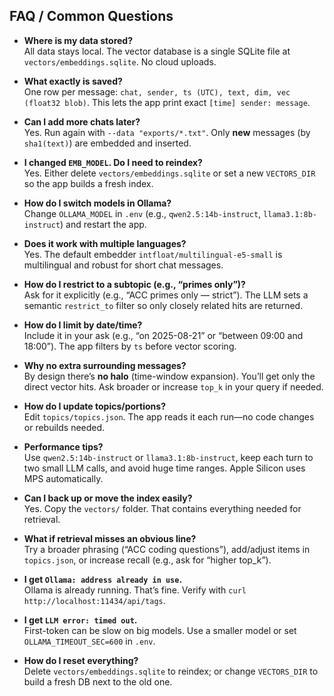 ## FAQ / Common Questions

- **Where is my data stored?**  
  All data stays local. The vector database is a single SQLite file at `vectors/embeddings.sqlite`. No cloud uploads.

- **What exactly is saved?**  
  One row per message: `chat, sender, ts (UTC), text, dim, vec (float32 blob)`. This lets the app print exact `[time] sender: message`.

- **Can I add more chats later?**  
  Yes. Run again with `--data "exports/*.txt"`. Only **new** messages (by `sha1(text)`) are embedded and inserted.

- **I changed `EMB_MODEL`. Do I need to reindex?**  
  Yes. Either delete `vectors/embeddings.sqlite` or set a new `VECTORS_DIR` so the app builds a fresh index.

- **How do I switch models in Ollama?**  
  Change `OLLAMA_MODEL` in `.env` (e.g., `qwen2.5:14b-instruct`, `llama3.1:8b-instruct`) and restart the app.

- **Does it work with multiple languages?**  
  Yes. The default embedder `intfloat/multilingual-e5-small` is multilingual and robust for short chat messages.

- **How do I restrict to a subtopic (e.g., “primes only”)?**  
  Ask for it explicitly (e.g., “ACC primes only — strict”). The LLM sets a semantic `restrict_to` filter so only closely related hits are returned.

- **How do I limit by date/time?**  
  Include it in your ask (e.g., “on 2025-08-21” or “between 09:00 and 18:00”). The app filters by `ts` before vector scoring.

- **Why no extra surrounding messages?**  
  By design there’s **no halo** (time-window expansion). You’ll get only the direct vector hits. Ask broader or increase `top_k` in your query if needed.

- **How do I update topics/portions?**  
  Edit `topics/topics.json`. The app reads it each run—no code changes or rebuilds needed.

- **Performance tips?**  
  Use `qwen2.5:14b-instruct` or `llama3.1:8b-instruct`, keep each turn to two small LLM calls, and avoid huge time ranges. Apple Silicon uses MPS automatically.

- **Can I back up or move the index easily?**  
  Yes. Copy the `vectors/` folder. That contains everything needed for retrieval.

- **What if retrieval misses an obvious line?**  
  Try a broader phrasing (“ACC coding questions”), add/adjust items in `topics.json`, or increase recall (e.g., ask for “higher top_k”).

- **I get `Ollama: address already in use`.**  
  Ollama is already running. That’s fine. Verify with `curl http://localhost:11434/api/tags`.

- **I get `LLM error: timed out`.**  
  First-token can be slow on big models. Use a smaller model or set `OLLAMA_TIMEOUT_SEC=600` in `.env`.

- **How do I reset everything?**  
  Delete `vectors/embeddings.sqlite` to reindex; or change `VECTORS_DIR` to build a fresh DB next to the old one.
